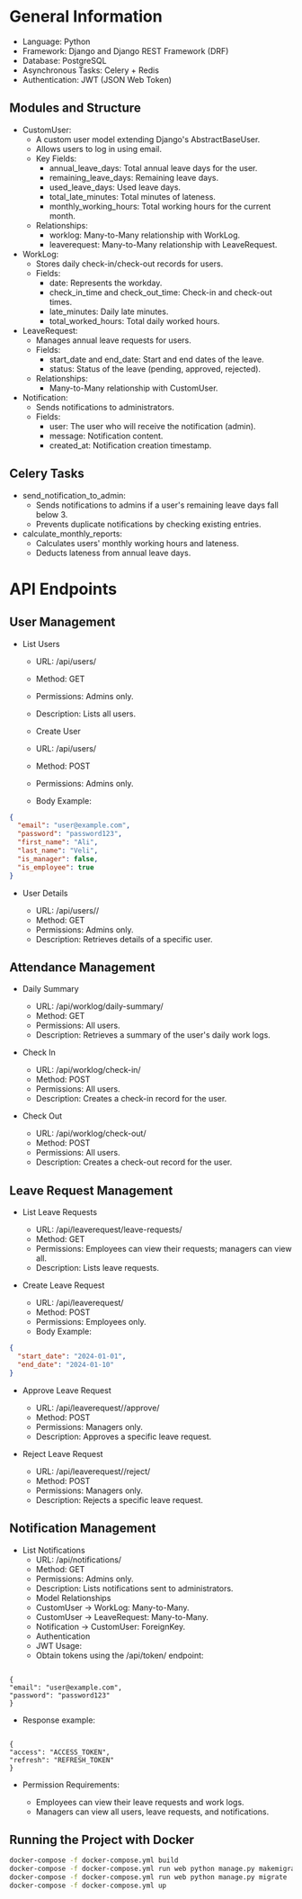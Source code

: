 # General Information

- Language: Python
- Framework: Django and Django REST Framework (DRF)
- Database: PostgreSQL
- Asynchronous Tasks: Celery + Redis
- Authentication: JWT (JSON Web Token)

## Modules and Structure

- CustomUser:
  - A custom user model extending Django's AbstractBaseUser.
  - Allows users to log in using email.
  - Key Fields:
    - annual_leave_days: Total annual leave days for the user.
    - remaining_leave_days: Remaining leave days.
    - used_leave_days: Used leave days.
    - total_late_minutes: Total minutes of lateness.
    - monthly_working_hours: Total working hours for the current month.
  - Relationships:
    - worklog: Many-to-Many relationship with WorkLog.
    - leaverequest: Many-to-Many relationship with LeaveRequest.
- WorkLog:
  - Stores daily check-in/check-out records for users.
  - Fields:
    - date: Represents the workday.
    - check_in_time and check_out_time: Check-in and check-out times.
    - late_minutes: Daily late minutes.
    - total_worked_hours: Total daily worked hours.
- LeaveRequest:
  - Manages annual leave requests for users.
  - Fields:
    - start_date and end_date: Start and end dates of the leave.
    - status: Status of the leave (pending, approved, rejected).
  - Relationships:
    - Many-to-Many relationship with CustomUser.
- Notification:
  - Sends notifications to administrators.
  - Fields:
    - user: The user who will receive the notification (admin).
    - message: Notification content.
    - created_at: Notification creation timestamp.

## Celery Tasks

- send_notification_to_admin:
  - Sends notifications to admins if a user's remaining leave days fall below 3.
  - Prevents duplicate notifications by checking existing entries.
- calculate_monthly_reports:
  - Calculates users' monthly working hours and lateness.
  - Deducts lateness from annual leave days.

# API Endpoints

## User Management

- List Users

  - URL: /api/users/
  - Method: GET
  - Permissions: Admins only.
  - Description: Lists all users.
  - Create User

  - URL: /api/users/
  - Method: POST
  - Permissions: Admins only.
  - Body Example:

```json
{
  "email": "user@example.com",
  "password": "password123",
  "first_name": "Ali",
  "last_name": "Veli",
  "is_manager": false,
  "is_employee": true
}
```

- User Details

  - URL: /api/users/<id>/
  - Method: GET
  - Permissions: Admins only.
  - Description: Retrieves details of a specific user.

## Attendance Management

- Daily Summary

  - URL: /api/worklog/daily-summary/
  - Method: GET
  - Permissions: All users.
  - Description: Retrieves a summary of the user's daily work logs.

- Check In

  - URL: /api/worklog/check-in/
  - Method: POST
  - Permissions: All users.
  - Description: Creates a check-in record for the user.

- Check Out
  - URL: /api/worklog/check-out/
  - Method: POST
  - Permissions: All users.
  - Description: Creates a check-out record for the user.

## Leave Request Management

- List Leave Requests

  - URL: /api/leaverequest/leave-requests/
  - Method: GET
  - Permissions: Employees can view their requests; managers can view all.
  - Description: Lists leave requests.

- Create Leave Request
  - URL: /api/leaverequest/
  - Method: POST
  - Permissions: Employees only.
  - Body Example:

```json
{
  "start_date": "2024-01-01",
  "end_date": "2024-01-10"
}
```

- Approve Leave Request

  - URL: /api/leaverequest/<id>/approve/
  - Method: POST
  - Permissions: Managers only.
  - Description: Approves a specific leave request.

- Reject Leave Request
  - URL: /api/leaverequest/<id>/reject/
  - Method: POST
  - Permissions: Managers only.
  - Description: Rejects a specific leave request.

## Notification Management

- List Notifications
  - URL: /api/notifications/
  - Method: GET
  - Permissions: Admins only.
  - Description: Lists notifications sent to administrators.
  - Model Relationships
  - CustomUser → WorkLog: Many-to-Many.
  - CustomUser → LeaveRequest: Many-to-Many.
  - Notification → CustomUser: ForeignKey.
  - Authentication
  - JWT Usage:
  - Obtain tokens using the /api/token/ endpoint:

```

{
"email": "user@example.com",
"password": "password123"
}
```

- Response example:

```

{
"access": "ACCESS_TOKEN",
"refresh": "REFRESH_TOKEN"
}
```

- Permission Requirements:

  - Employees can view their leave requests and work logs.
  - Managers can view all users, leave requests, and notifications.

## Running the Project with Docker

```bash
docker-compose -f docker-compose.yml build
docker-compose -f docker-compose.yml run web python manage.py makemigrations
docker-compose -f docker-compose.yml run web python manage.py migrate
docker-compose -f docker-compose.yml up
```
